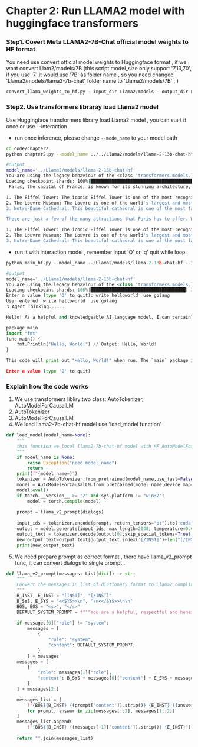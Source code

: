 # Chapter 2: Run LLAMA2 model  with huggingface transformers

### Step1. Covert Meta  LLAMA2-7B-Chat  official  model weights to HF format



You need use convert official model weights to Huggingface format , if we want convert Llam2/models/7B  (this script model_size only support '7,13,70', if you use '7' it would use '7B' as folder name , so you need  changed 'Llama2/models/llama2-7b-chat' folder name to 'Llama2/models/7B' , )

```python
convert_llama_weights_to_hf.py --input_dir Llama2/models --output_dir Llama2/models/llama-2-13b-chat-hf --model_size 7
```



###  Step2. Use transformers libraray load Llama2 model

Use Huggingface transformers library load Llama2 model , you can start it once or use --interaction

* run once inference, please change `--mode_name` to your model path 

```bash
cd code/chapter2
python chapter2.py --model_name ../../Llama2/models/llama-2-13b-chat-hf

#output
model_name='../Llama2/models/llama-2-13b-chat-hf'
You are using the legacy behaviour of the <class 'transformers.models.llama.tokenization_llama.LlamaTokenizer'>. This means that tokens that come after special tokens will not be properly handled. We recommend you to read the related pull request available at https://github.com/huggingface/transformers/pull/24565
Loading checkpoint shards: 100%|████████████████████████████████████████████████████████████████████████████████████████████████████████████████████████████████████████████████| 3/3 [01:39<00:00, 33.17s/it]
 Paris, the capital of France, is known for its stunning architecture, art museums, historical landmarks, and romantic atmosphere. Here are some of the top attractions to see in Paris:

1. The Eiffel Tower: The iconic Eiffel Tower is one of the most recognizable landmarks in the world and offers breathtaking views of the city.
2. The Louvre Museum: The Louvre is one of the world's largest and most famous museums, housing an impressive collection of art and artifacts, including the Mona Lisa.
3. Notre-Dame Cathedral: This beautiful cathedral is one of the most famous landmarks in Paris and is known for its Gothic architecture and stunning stained glass windows.

These are just a few of the many attractions that Paris has to offer. With so much to see and do, it's no wonder that Paris is one of the most popular tourist destinations in the world.  [INST] Paris, the capital of France, is known for its stunning architecture, art museums, historical landmarks, and romantic atmosphere. Here are some of the top attractions to see in Paris:

1. The Eiffel Tower: The iconic Eiffel Tower is one of the most recognizable landmarks in the world and offers breathtaking views of the city.
2. The Louvre Museum: The Louvre is one of the world's largest and most famous museums, housing an impressive collection of art and artifacts, including the Mona Lisa.
3. Notre-Dame Cathedral: This beautiful cathedral is one of the most famous landmarks in Paris and is known for its Gothic architecture and stunning stained glass windows.


```

* run it with interaction model ,  remember  input 'Q' or 'q' quit while loop.

```python
python main_hf.py --model_name ../Llama2/models/llama-2-13b-chat-hf --interaction

#output 
model_name='../Llama2/models/llama-2-13b-chat-hf'
You are using the legacy behaviour of the <class 'transformers.models.llama.tokenization_llama.LlamaTokenizer'>. This means that tokens that come after special tokens will not be properly handled. We recommend you to read the related pull request available at https://github.com/huggingface/transformers/pull/24565
Loading checkpoint shards: 100%|████████████████████████████████████| 3/3 [01:53<00:00, 37.97s/it]
Enter a value (type 'Q' to quit): write helloworld  use golang
User entered: write helloworld  use golang
⠹ Agent Thinking......

Hello! As a helpful and knowledgeable AI language model, I can certainly assist with writing "Hello World" using GoLang! Here it is:

package main
import "fmt"
func main() {
    fmt.Println("Hello, World!") // Output: Hello, World!
}

This code will print out "Hello, World!" when run. The `main` package imports the `fmt` package, which provides functions for formatting output. We define a function called `main`, which prints out our greeting message using `fmt.Println()`. Simple enough? Let me know if there's anything else I can help with!

Enter a value (type 'Q' to quit)
```



### Explain how the code works 

1. We use transformers libliry two class: AutoTokenizer, AutoModelForCausalLM
2. AutoTokenizer 
3. AutoModelForCausalLM 
4. We load llama2-7b-chat-hf model use 'load_model function'

```python
def load_model(model_name=None):
    """
    this function we local llama2-7b-chat-hf model with HF AutoModelForCausalLM
    """
    if model_name is None:
        raise Exception("need model_name")
        return 
    print(f"{model_name=}")
    tokenizer = AutoTokenizer.from_pretrained(model_name,use_fast=False)
    model = AutoModelForCausalLM.from_pretrained(model_name,device_map='auto',torch_dtype=torch.float16,load_in_8bit=True)
    model.eval()
    if torch.__version__ >= "2" and sys.platform != "win32":
        model = torch.compile(model)
    
    prompt = llama_v2_prompt(dialogs)
    
    input_ids = tokenizer.encode(prompt, return_tensors="pt").to('cuda')
    output = model.generate(input_ids, max_length=2048, temperature=0.6,do_sample=True,repetition_penalty=1.3)
    output_text = tokenizer.decode(output[0],skip_special_tokens=True)
    new_output_text=output_text[output_text.index('[/INST]')+len("[/INST]"):]
    print(new_output_text)
```

5.  We need prepare prompt  as correct format ,  there have llama_v2_prompt func, it can convert dialogs to single prompt .

```python
def llama_v2_prompt(messages: List[dict]) -> str:
    """
    Convert the messages in list of dictionary format to Llama2 compliant format.
    """
    B_INST, E_INST = "[INST]", "[/INST]"
    B_SYS, E_SYS = "<<SYS>>\n", "\n<</SYS>>\n\n"
    BOS, EOS = "<s>", "</s>"
    DEFAULT_SYSTEM_PROMPT = f"""You are a helpful, respectful and honest assistant. Always answer as helpfully as possible, while being safe. Please ensure that your responses are socially unbiased and positive in nature. If a question does not make any sense, or is not factually coherent, explain why instead of answering something not correct. If you don't know the answer to a question, please don't share false information."""
    
    if messages[0]["role"] != "system":
        messages = [
            {
                "role": "system",
                "content": DEFAULT_SYSTEM_PROMPT,
            }
        ] + messages
    messages = [
        {
            "role": messages[1]["role"],
            "content": B_SYS + messages[0]["content"] + E_SYS + messages[1]["content"],
        }
    ] + messages[2:]

    messages_list = [
        f"{BOS}{B_INST} {(prompt['content']).strip()} {E_INST} {(answer['content']).strip()} {EOS}"
        for prompt, answer in zip(messages[::2], messages[1::2])
    ]
    messages_list.append(
        f"{BOS}{B_INST} {(messages[-1]['content']).strip()} {E_INST}")
    
    return "".join(messages_list)

```



